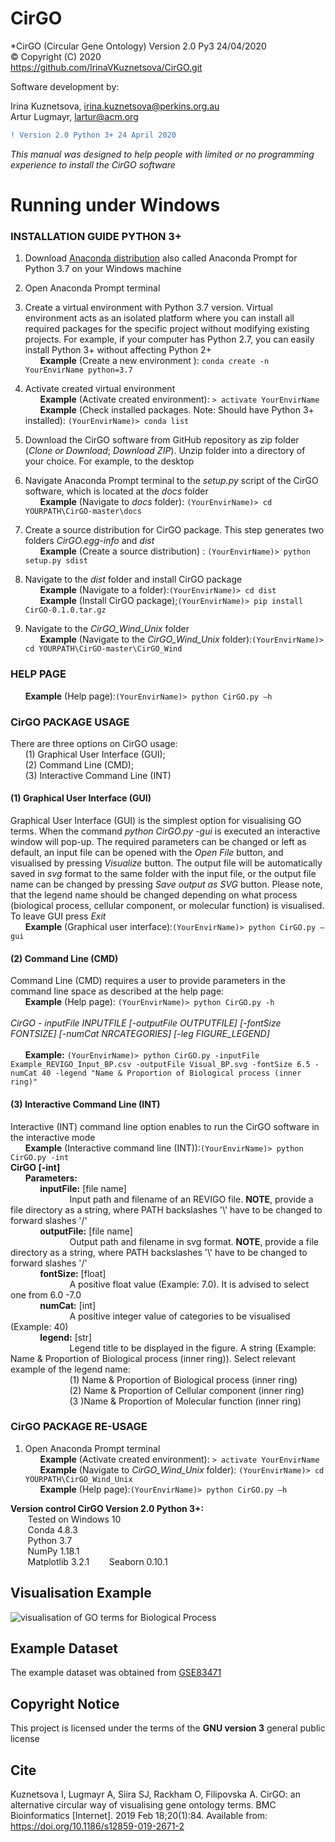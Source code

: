 # CirGO

*CirGO (Circular Gene Ontology) Version 2.0 Py3 24/04/2020  
© Copyright (C) 2020  
https://github.com/IrinaVKuznetsova/CirGO.git  
  
Software development by:  

Irina Kuznetsova, irina.kuznetsova@perkins.org.au  
Artur Lugmayr, lartur@acm.org  

```diff
! Version 2.0 Python 3+ 24 April 2020 
```
*This manual was designed to help people with limited or no programming experience to install the CirGO software*  


Running under Windows  
======

### INSTALLATION GUIDE PYTHON 3+  



1. Download  [Anaconda distribution](https://www.anaconda.com/distribution/) also called Anaconda Prompt for Python 3.7 on your Windows machine  

1. Open Anaconda Prompt terminal  
1. Create a virtual environment with Python 3.7 version. Virtual environment acts as an isolated platform where you can install all required packages for the specific project without modifying existing projects. For example, if your computer has Python 2.7, you can easily install Python 3+ without affecting Python 2+  
&nbsp;&nbsp;&nbsp;&nbsp;&nbsp;&nbsp;**Example** (Create a new environment ): `conda create -n YourEnvirName python=3.7`  
 
1. Activate created virtual environment   
&nbsp;&nbsp;&nbsp;&nbsp;&nbsp;&nbsp;**Example** (Activate created environment): `> activate YourEnvirName`       
&nbsp;&nbsp;&nbsp;&nbsp;&nbsp;&nbsp;**Example** (Check installed packages. Note: Should have Python 3+ installed): `(YourEnvirName)> conda list`       
 
1. Download the CirGO software from GitHub repository as zip folder (*Clone or Download*; *Download ZIP*). Unzip folder into a directory of your choice. For example, to the desktop  

1. Navigate Anaconda Prompt terminal to the *setup.py* script of the CirGO software, which is located at the *docs* folder  
&nbsp;&nbsp;&nbsp;&nbsp;&nbsp;&nbsp;**Example** (Navigate to *docs* folder): `(YourEnvirName)> cd YOURPATH\CirGO-master\docs`  

1. Create a source distribution for CirGO package. This step generates two folders *CirGO.egg-info* and *dist*  
&nbsp;&nbsp;&nbsp;&nbsp;&nbsp;&nbsp;**Example** (Create a source distribution) : `(YourEnvirName)> python setup.py sdist`

1. Navigate to the *dist* folder and install CirGO package  
&nbsp;&nbsp;&nbsp;&nbsp;&nbsp;&nbsp;**Example** (Navigate to a folder):`(YourEnvirName)> cd dist`  
&nbsp;&nbsp;&nbsp;&nbsp;&nbsp;&nbsp;**Example** (Install CirGO package);`(YourEnvirName)> pip install CirGO-0.1.0.tar.gz`  

1. Navigate to the *CirGO_Wind_Unix* folder  
&nbsp;&nbsp;&nbsp;&nbsp;&nbsp;&nbsp;**Example** (Navigate to the *CirGO_Wind_Unix* folder):`(YourEnvirName)> cd YOURPATH\CirGO-master\CirGO_Wind`  

### HELP PAGE  
&nbsp;&nbsp;&nbsp;&nbsp;&nbsp;&nbsp;**Example** (Help page):`(YourEnvirName)> python CirGO.py –h`  



### CirGO PACKAGE USAGE  

There are three options on CirGO usage:  
&nbsp;&nbsp;&nbsp;&nbsp;&nbsp;&nbsp;(1) Graphical User Interface (GUI);  
&nbsp;&nbsp;&nbsp;&nbsp;&nbsp;&nbsp;(2) Command Line (CMD);  
&nbsp;&nbsp;&nbsp;&nbsp;&nbsp;&nbsp;(3) Interactive Command Line (INT)  

#### (1) Graphical User Interface (GUI)  
Graphical User Interface (GUI) is the simplest option for visualising GO terms. When the command *python CirGO.py -gui* is executed an interactive window will pop-up. The required parameters can be changed or left as default, an input file can be opened with the *Open File* button, and visualised by pressing *Visualize* button. The output file will be automatically saved in *svg* format to the same folder with the input file, or the output file name can be changed by pressing *Save output as SVG* button. Please note, that the legend name should be changed depending on what process (biological process, cellular component, or molecular function) is visualised. To leave GUI press *Exit*   
&nbsp;&nbsp;&nbsp;&nbsp;&nbsp;&nbsp;**Example** (Graphical user interface):`(YourEnvirName)> python CirGO.py –gui`  

#### (2) Command Line (CMD)  
Command Line (CMD) requires a user to provide parameters in the command line space as described at the help page:  
&nbsp;&nbsp;&nbsp;&nbsp;&nbsp;&nbsp;**Example** (Help page): `(YourEnvirName)> python CirGO.py -h`  
&nbsp;  
*CirGO - inputFile INPUTFILE [-outputFile OUTPUTFILE] [-fontSize FONTSIZE] [-numCat NRCATEGORIES] [-leg FIGURE_LEGEND]*  
&nbsp;  
&nbsp;&nbsp;&nbsp;&nbsp;&nbsp;&nbsp;**Example:** `(YourEnvirName)> python CirGO.py -inputFile Example_REVIGO_Input_BP.csv -outputFile Visual_BP.svg -fontSize 6.5 -numCat 40 -legend "Name & Proportion of Biological process (inner ring)"`  

#### (3) Interactive Command Line (INT) 
Interactive (INT) command line option enables to run the CirGO software in the interactive mode  
&nbsp;&nbsp;&nbsp;&nbsp;&nbsp;&nbsp;**Example** (Interactive command line (INT)):`(YourEnvirName)> python CirGO.py -int`  
**CirGO [-int]**  
&nbsp;&nbsp;&nbsp;&nbsp;&nbsp;&nbsp;**Parameters:**  
&nbsp;&nbsp;&nbsp;&nbsp;&nbsp;&nbsp;&nbsp;&nbsp;&nbsp;&nbsp;&nbsp;&nbsp;**inputFile:** [file name]  
&nbsp;&nbsp;&nbsp;&nbsp;&nbsp;&nbsp;&nbsp;&nbsp;&nbsp;&nbsp;&nbsp;&nbsp;&nbsp;&nbsp;&nbsp;&nbsp;&nbsp;&nbsp;&nbsp;&nbsp;&nbsp;&nbsp;&nbsp;&nbsp;Input path and filename of an REVIGO file. **NOTE**, provide a file directory as a string, where PATH backslashes '\\' have to be changed to forward slashes '/'    
&nbsp;&nbsp;&nbsp;&nbsp;&nbsp;&nbsp;&nbsp;&nbsp;&nbsp;&nbsp;&nbsp;&nbsp;**outputFile:** [file name]  
&nbsp;&nbsp;&nbsp;&nbsp;&nbsp;&nbsp;&nbsp;&nbsp;&nbsp;&nbsp;&nbsp;&nbsp;&nbsp;&nbsp;&nbsp;&nbsp;&nbsp;&nbsp;&nbsp;&nbsp;&nbsp;&nbsp;&nbsp;&nbsp;Output path and filename in svg format. **NOTE**, provide a file directory as a string, where PATH backslashes '\\' have to be changed to forward slashes '/'      
&nbsp;&nbsp;&nbsp;&nbsp;&nbsp;&nbsp;&nbsp;&nbsp;&nbsp;&nbsp;&nbsp;&nbsp;**fontSize:** [float]  
&nbsp;&nbsp;&nbsp;&nbsp;&nbsp;&nbsp;&nbsp;&nbsp;&nbsp;&nbsp;&nbsp;&nbsp;&nbsp;&nbsp;&nbsp;&nbsp;&nbsp;&nbsp;&nbsp;&nbsp;&nbsp;&nbsp;&nbsp;&nbsp;A positive float value (Example: 7.0). It is advised to select one from 6.0 -7.0   
&nbsp;&nbsp;&nbsp;&nbsp;&nbsp;&nbsp;&nbsp;&nbsp;&nbsp;&nbsp;&nbsp;&nbsp;**numCat:** [int]  
&nbsp;&nbsp;&nbsp;&nbsp;&nbsp;&nbsp;&nbsp;&nbsp;&nbsp;&nbsp;&nbsp;&nbsp;&nbsp;&nbsp;&nbsp;&nbsp;&nbsp;&nbsp;&nbsp;&nbsp;&nbsp;&nbsp;&nbsp;&nbsp;A positive integer value of categories to be visualised (Example: 40)  
&nbsp;&nbsp;&nbsp;&nbsp;&nbsp;&nbsp;&nbsp;&nbsp;&nbsp;&nbsp;&nbsp;&nbsp;**legend:** [str]  
&nbsp;&nbsp;&nbsp;&nbsp;&nbsp;&nbsp;&nbsp;&nbsp;&nbsp;&nbsp;&nbsp;&nbsp;&nbsp;&nbsp;&nbsp;&nbsp;&nbsp;&nbsp;&nbsp;&nbsp;&nbsp;&nbsp;&nbsp;&nbsp;Legend title to be displayed in the figure. A string (Example: Name & Proportion of Biological process (inner ring)). Select relevant example of the legend name:  
&nbsp;&nbsp;&nbsp;&nbsp;&nbsp;&nbsp;&nbsp;&nbsp;&nbsp;&nbsp;&nbsp;&nbsp;&nbsp;&nbsp;&nbsp;&nbsp;&nbsp;&nbsp;&nbsp;&nbsp;&nbsp;&nbsp;&nbsp;&nbsp;(1) Name & Proportion of Biological process (inner ring)  
&nbsp;&nbsp;&nbsp;&nbsp;&nbsp;&nbsp;&nbsp;&nbsp;&nbsp;&nbsp;&nbsp;&nbsp;&nbsp;&nbsp;&nbsp;&nbsp;&nbsp;&nbsp;&nbsp;&nbsp;&nbsp;&nbsp;&nbsp;&nbsp;(2) Name & Proportion of Cellular component (inner ring)  
&nbsp;&nbsp;&nbsp;&nbsp;&nbsp;&nbsp;&nbsp;&nbsp;&nbsp;&nbsp;&nbsp;&nbsp;&nbsp;&nbsp;&nbsp;&nbsp;&nbsp;&nbsp;&nbsp;&nbsp;&nbsp;&nbsp;&nbsp;&nbsp;(3 )Name & Proportion of Molecular function (inner ring)   


### CirGO PACKAGE RE-USAGE  
1. Open Anaconda Prompt terminal  
&nbsp;&nbsp;&nbsp;&nbsp;&nbsp;&nbsp;**Example** (Activate created environment): `> activate YourEnvirName`  
&nbsp;&nbsp;&nbsp;&nbsp;&nbsp;&nbsp;**Example** (Navigate to *CirGO_Wind_Unix* folder): `(YourEnvirName)> cd YOURPATH\CirGO_Wind_Unix`  
&nbsp;&nbsp;&nbsp;&nbsp;&nbsp;&nbsp;**Example** (Help page):`(YourEnvirName)> python CirGO.py –h`  

 
**Version control CirGO Version 2.0 Python 3+:**  
&nbsp;&nbsp;&nbsp;&nbsp;&nbsp;&nbsp; Tested on Windows 10  
&nbsp;&nbsp;&nbsp;&nbsp;&nbsp;&nbsp; Conda 4.8.3  
&nbsp;&nbsp;&nbsp;&nbsp;&nbsp;&nbsp; Python 3.7  
&nbsp;&nbsp;&nbsp;&nbsp;&nbsp;&nbsp; NumPy 1.18.1  
&nbsp;&nbsp;&nbsp;&nbsp;&nbsp;&nbsp; Matplotlib 3.2.1
&nbsp;&nbsp;&nbsp;&nbsp;&nbsp;&nbsp; Seaborn 0.10.1    


## Visualisation Example  
![visualisation of GO terms for Biological Process](https://github.com/IrinaVKuznetsova/CirGO/blob/master/Py2%2B/docs/Visual_BP.svg)  

## Example Dataset  
The example dataset was obtained from [GSE83471](https://www.ncbi.nlm.nih.gov/geo/query/acc.cgi?acc=GSE83471)  

## Copyright Notice  
This project is licensed under the terms of the **GNU version 3** general public license  

## Cite  
Kuznetsova I, Lugmayr A, Siira SJ, Rackham O, Filipovska A. CirGO: an alternative circular way of visualising gene ontology terms. BMC Bioinformatics [Internet]. 2019 Feb 18;20(1):84. Available from: https://doi.org/10.1186/s12859-019-2671-2  
 




